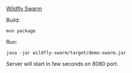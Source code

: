[Wildfly Swarm](http://wildfly-swarm.io/)

Build:

```
mvn package
```

Run:

```
java -jar wildfly-swarm/target/demo-swarm.jar
```

Server will start in few seconds on 8080 port.
